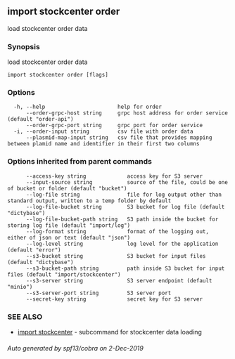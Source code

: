 ## import stockcenter order

load stockcenter order data

### Synopsis

load stockcenter order data

```
import stockcenter order [flags]
```

### Options

```
  -h, --help                       help for order
      --order-grpc-host string     grpc host address for order service (default "order-api")
      --order-grpc-port string     grpc port for order service
  -i, --order-input string         csv file with order data
      --plasmid-map-input string   csv file that provides mapping between plamid name and identifier in their first two columns
```

### Options inherited from parent commands

```
      --access-key string             access key for S3 server
      --input-source string           source of the file, could be one of bucket or folder (default "bucket")
      --log-file string               file for log output other than standard output, written to a temp folder by default
      --log-file-bucket string        S3 bucket for log file (default "dictybase")
      --log-file-bucket-path string   S3 path inside the bucket for storing log file (default "import/log")
      --log-format string             format of the logging out, either of json or text (default "json")
      --log-level string              log level for the application (default "error")
      --s3-bucket string              S3 bucket for input files (default "dictybase")
      --s3-bucket-path string         path inside S3 bucket for input files (default "import/stockcenter")
      --s3-server string              S3 server endpoint (default "minio")
      --s3-server-port string         S3 server port
      --secret-key string             secret key for S3 server
```

### SEE ALSO

* [import stockcenter](import_stockcenter.md)	 - subcommand for stockcenter data loading

###### Auto generated by spf13/cobra on 2-Dec-2019
